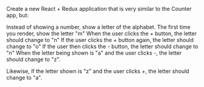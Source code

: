 Create a new React + Redux application that is very similar to the Counter app, but:

Instead of showing a number, show a letter of the alphabet.
The first time you render, show the letter "m"
When the user clicks the + button, the letter should change to "n"
If the user clicks the + button again, the letter should change to "o"
If the user then clicks the - button, the letter should change to "n"
When the letter being shown is "a" and the user clicks -, the letter should change to "z".

Likewise, if the letter shown is "z" and the user clicks +, the letter should change to "a".